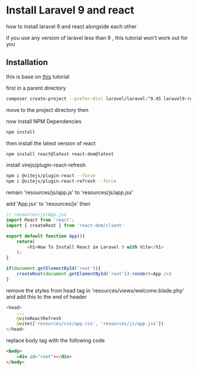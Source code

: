 # Install Laravel 9 and react 

how to install laravel 9 and react alongside each other

if you use any version of laravel less than 9 , this tutorial won't work out for you 

## Installation
this is base on [this](https://techvblogs.com/blog/how-to-install-react-in-laravel-9-with-vite) tutorial

first in a parent directory

```bash
composer create-project --prefer-dist laravel/laravel:^9.45 laravel9-react-vite
```
move to the project directory then 

now install NPM Dependencies
```bash
npm install
```
then install the latest version of react 

```bash
npm install react@latest react-dom@latest
```
install virejs/plugin-react-refresh

```bash
npm i @vitejs/plugin-react --force
npm i @vitejs/plugin-react-refresh --force
```
remain 'resources/js/app.js' to 'resources/js/app.jsx'

add 'App.jsx' to 'resources/js' then 

```js
// resources/js/App.jsx
import React from 'react';
import { createRoot } from 'react-dom/client'

export default function App(){
    return(
        <h1>How To Install React in Laravel 9 with Vite</h1>
    );
}

if(document.getElementById('root')){
    createRoot(document.getElementById('root')).render(<App />)
}
```
remove the styles from head tag in 'resources/views/welcome.blade.php' and add this
to the end of header

```php
<head>
    ...
    @viteReactRefresh
    @vite(['resources/css/app.css', 'resources/js/app.jsx'])   
</head>
```
replace body tag with the following code 

```html 
<body>
	<div id="root"></div>
</body>
```
